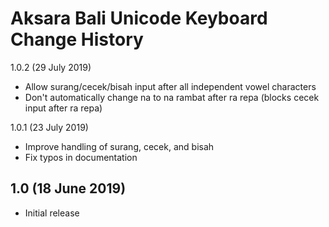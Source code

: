 Aksara Bali Unicode Keyboard Change History
=======================

1.0.2 (29 July 2019)

* Allow surang/cecek/bisah input after all independent vowel characters
* Don't automatically change na to na rambat after ra repa (blocks cecek input after ra repa)

1.0.1 (23 July 2019)

* Improve handling of surang, cecek, and bisah
* Fix typos in documentation

1.0 (18 June 2019)
------------------

* Initial release
